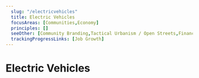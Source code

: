 ```yaml
---
  slug: "/electricvehicles"
  title: Electric Vehicles 
  focusAreas: [Communities,Economy]
  principles: []
  seeOther: [Community Branding,Tactical Urbanism / Open Streets,Financial Incentives,Land Value Taxation]
  trackingProgressLinks: [Job Growth]
---
```

# Electric Vehicles